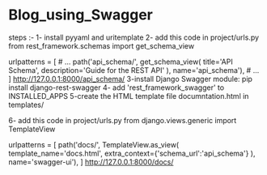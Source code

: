 # Blog_using_Swagger

steps :-
1- install pyyaml and uritemplate
2- add this code in project/urls.py
from rest_framework.schemas import get_schema_view

urlpatterns = [
    # ...
    path('api_schema/', get_schema_view(
        title='API Schema',
        description='Guide for the REST API'
    ), name='api_schema'),
    # ...
]
http://127.0.0.1:8000/api_schema/
3-install Django Swagger module:
pip install django-rest-swagger
4- add 'rest_framework_swagger' to INSTALLED_APPS
5-create the HTML template file  documntation.html in templates/

<!DOCTYPE html>
<html>
  <head>
    <title>School Service Documentation</title>
    <meta charset="utf-8"/>
    <meta name="viewport" content="width=device-width, initial-scale=1">
    <link rel="stylesheet" type="text/css" href="//unpkg.com/swagger-ui-dist@3/swagger-ui.css" />
  </head>
  <body>
    <div id="swagger-ui"></div>
    <script src="//unpkg.com/swagger-ui-dist@3/swagger-ui-bundle.js"></script>
    <script>
    const ui = SwaggerUIBundle({
        url: "{% url schema_url %}",
        dom_id: '#swagger-ui',
        presets: [
          SwaggerUIBundle.presets.apis,
          SwaggerUIBundle.SwaggerUIStandalonePreset
        ],
        layout: "BaseLayout"
      })
    </script>
  </body>
</html>

6- add  this code in project/urls.py
from django.views.generic import TemplateView

urlpatterns = [
    path('docs/', TemplateView.as_view(
        template_name='docs.html',
        extra_context={'schema_url':'api_schema'}
        ), name='swagger-ui'),
]
http://127.0.0.1:8000/docs/
